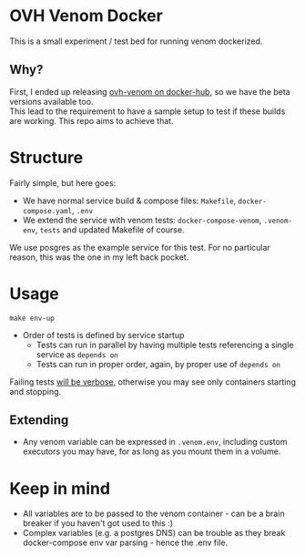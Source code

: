 # OVH Venom Docker
This is a small experiment / test bed for running venom dockerized.

## Why?
First, I ended up releasing [ovh-venom on docker-hub](https://hub.docker.com/repository/docker/miklosbagi/ovh-venom), so we have the beta versions available too.  
This lead to the requirement to have a sample setup to test if these builds are working. This repo aims to achieve that.

# Structure
Fairly simple, but here goes:
- We have normal service build & compose files: `Makefile`, `docker-compose.yaml`, `.env`
- We extend the service with venom tests: `docker-compose-venom`, `.venom-env`, `tests` and updated Makefile of course.

We use posgres as the example service for this test. For no particular reason, this was the one in my left back pocket.

# Usage
`make env-up`

- Order of tests is defined by service startup
  - Tests can run in parallel by having multiple tests referencing a single service as `depends on`
  - Tests can run in proper order, again, by proper use of `depends on`

Failing tests [will be verbose](https://github.com/miklosbagi/ovh-venom-docker/actions/runs/7935684858/job/21669360339), otherwise you may see only containers starting and stopping.

## Extending
- Any venom variable can be expressed in `.venom.env`, including custom executors you may have, for as long as you mount them in a volume.


# Keep in mind
- All variables are to be passed to the venom container - can be a brain breaker if you haven't got used to this :)
- Complex variables (e.g. a postgres DNS) can be trouble as they break docker-compose env var parsing - hence the .env file.
